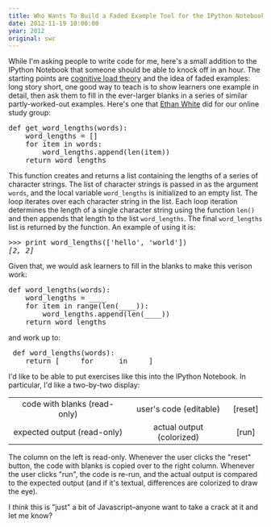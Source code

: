 ```yaml
---
title: Who Wants To Build a Faded Example Tool for the IPython Notebook?
date: 2012-11-19 10:00:00
year: 2012
original: swc
---
```

<p>While I'm asking people to write code for me, here's a small addition to the IPython Notebook that someone should be able to knock off in an hour. The starting points are <a href="http://en.wikipedia.org/wiki/Cognitive_load">cognitive load theory</a> and the idea of faded examples: long story short, one good way to teach is to show learners one example in detail, then ask them to fill in the ever-larger blanks in a series of similar partly-worked-out examples. Here's one that <a href="http://ethanwhite.org">Ethan White</a> did for our online study group:</p>
<pre>def get_word_lengths(words):
    word_lengths = []
    for item in words:
        word_lengths.append(len(item))
    return word_lengths</pre>
<p>This function creates and returns a list containing the lengths of a series of character strings. The list of character strings is passed in as the argument <code>words</code>, and the local variable <code>word_lengths</code> is initialized to an empty list. The loop iterates over each character string in the list. Each loop iteration determines the length of a single character string using the function <code>len()</code> and then appends that length to the list <code>word_lengths</code>. The final <code>word_lengths</code> list is returned by the function. An example of using it is:</p>
<pre>&gt;&gt;&gt; print word_lengths(['hello', 'world'])
<em>[2, 2]</em></pre>
<p>Given that, we would ask learners to fill in the blanks to make this verison work:</p>
<pre>def word_lengths(words):
    word_lengths = ____
    for item in range(len(____)):
        word_lengths.append(len(____))
    return word_lengths</pre>
<p>and work up to:</p>
<pre> def word_lengths(words):
    return [____ for ____ in ____]</pre>
<p>I'd like to be able to put exercises like this into the IPython Notebook. In particular, I'd like a two-by-two display:</p>
<table class="center">
<tbody>
<tr>
<td align="center">code with blanks
(read-only)</td>
<td align="center">user's code
(editable)</td>
<td align="center">[reset]</td>
</tr>
<tr>
<td align="center">expected output
(read-only)</td>
<td align="center">actual output
(colorized)</td>
<td align="center">[run]</td>
</tr>
</tbody>
</table>
<p>The column on the left is read-only. Whenever the user clicks the "reset" button, the code with blanks is copied over to the right column. Whenever the user clicks "run", the code is re-run, and the actual output is compared to the expected output (and if it's textual, differences are colorized to draw the eye).</p>

<p>I <em>think</em> this is "just" a bit of Javascript–anyone want to take a crack at it and let me know?</p>

